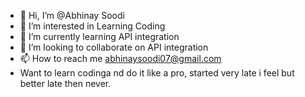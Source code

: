 - 👋 Hi, I’m @Abhinay Soodi
- 👀 I’m interested in Learning Coding
- 🌱 I’m currently learning API integration
- 💞️ I’m looking to collaborate on API integration
- 📫 How to reach me abhinaysoodi07@gmail.com
- Want to learn codinga nd do it like a pro, started very late i feel but better late then never.
<!---
SoodiBoy/SoodiBoy is a ✨ special ✨ repository because its `README.md` (this file) appears on your GitHub profile.
You can click the Preview link to take a look at your changes.
--->
